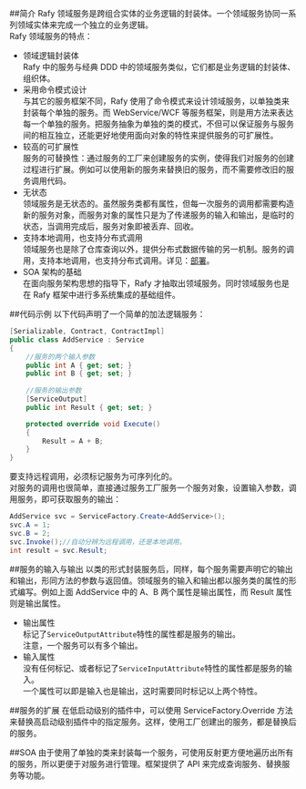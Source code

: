 
##简介
Rafy 领域服务是跨组合实体的业务逻辑的封装体。一个领域服务协同一系列领域实体来完成一个独立的业务逻辑。  
Rafy 领域服务的特点：
 - 领域逻辑封装体  
     Rafy 中的服务与经典 DDD 中的领域服务类似，它们都是业务逻辑的封装体、组织体。
 - 采用命令模式设计  
     与其它的服务框架不同，Rafy 使用了命令模式来设计领域服务，以单独类来封装每个单独的服务。而 WebService/WCF 等服务框架，则是用方法来表达每一个单独的服务。把服务抽象为单独的类的模式，不但可以保证服务与服务间的相互独立，还能更好地使用面向对象的特性来提供服务的可扩展性。
 - 较高的可扩展性  
     服务的可替换性：通过服务的工厂来创建服务的实例，使得我们对服务的创建过程进行扩展。例如可以使用新的服务来替换旧的服务，而不需要修改旧的服务调用代码。
 - 无状态  
     领域服务是无状态的。虽然服务类都有属性，但每一次服务的调用都需要构造新的服务对象，而服务对象的属性只是为了传递服务的输入和输出，是临时的状态，当调用完成后，服务对象即被丢弃、回收。
 - 支持本地调用，也支持分布式调用  
     领域服务也是除了仓库查询以外，提供分布式数据传输的另一机制。服务的调用，支持本地调用，也支持分布式调用。详见：[部署](../../领域实体框架\部署.html)。
 - SOA 架构的基础  
     在面向服务架构思想的指导下，Rafy 才抽取出领域服务。同时领域服务也是在 Rafy 框架中进行多系统集成的基础组件。

##代码示例
以下代码声明了一个简单的加法逻辑服务：

```cs
[Serializable, Contract, ContractImpl]
public class AddService : Service
{
    //服务的两个输入参数
    public int A { get; set; }
    public int B { get; set; }
    
    //服务的输出参数
    [ServiceOutput]
    public int Result { get; set; }

    protected override void Execute()
    {
        Result = A + B;
    }
}
```

要支持远程调用，必须标记服务为可序列化的。  
对服务的调用也很简单，直接通过服务工厂服务一个服务对象，设置输入参数，调用服务，即可获取服务的输出：

```cs
AddService svc = ServiceFactory.Create<AddService>();
svc.A = 1;
svc.B = 2;
svc.Invoke();//自动分辨为远程调用，还是本地调用。
int result = svc.Result;
```


##服务的输入与输出
以类的形式封装服务后，同样，每个服务需要声明它的输出和输出，形同方法的参数与返回值。领域服务的输入和输出都以服务类的属性的形式编写。例如上面 AddService 中的 A、B 两个属性是输出属性，而 Result 属性则是输出属性。
 - 输出属性  
     标记了`ServiceOutputAttribute`特性的属性都是服务的输出。  
       注意，一个服务可以有多个输出。
 - 输入属性  
     没有任何标记、或者标记了`ServiceInputAttribute`特性的属性都是服务的输入。  
       一个属性可以即是输入也是输出，这时需要同时标记以上两个特性。

##服务的扩展
在低启动级别的插件中，可以使用 ServiceFactory.Override 方法来替换高启动级别插件中的指定服务。这样，使用工厂创建出的服务，都是替换后的服务。

##SOA
由于使用了单独的类来封装每一个服务，可使用反射更方便地遍历出所有的服务，所以更便于对服务进行管理。框架提供了 API 来完成查询服务、替换服务等功能。
